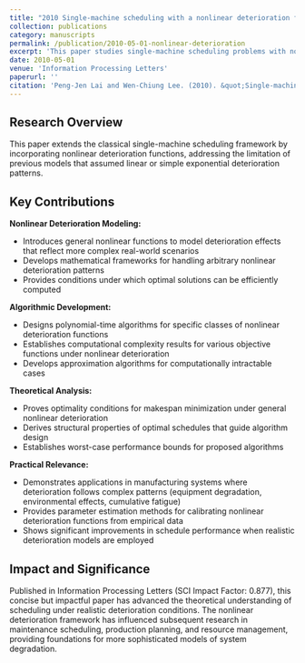 ```yaml
---
title: "2010 Single-machine scheduling with a nonlinear deterioration function"
collection: publications
category: manuscripts
permalink: /publication/2010-05-01-nonlinear-deterioration
excerpt: 'This paper studies single-machine scheduling problems with nonlinear deterioration functions affecting job processing times.'
date: 2010-05-01
venue: 'Information Processing Letters'
paperurl: ''
citation: 'Peng-Jen Lai and Wen-Chiung Lee. (2010). &quot;Single-machine scheduling with a nonlinear deterioration function.&quot; <i>Information Processing Letters</i>. Volume 110, Issue 11, Pages 455-459.'
---
```


## Research Overview

This paper extends the classical single-machine scheduling framework by incorporating nonlinear deterioration functions, addressing the limitation of previous models that assumed linear or simple exponential deterioration patterns.

## Key Contributions

**Nonlinear Deterioration Modeling:**
- Introduces general nonlinear functions to model deterioration effects that reflect more complex real-world scenarios
- Develops mathematical frameworks for handling arbitrary nonlinear deterioration patterns
- Provides conditions under which optimal solutions can be efficiently computed

**Algorithmic Development:**
- Designs polynomial-time algorithms for specific classes of nonlinear deterioration functions
- Establishes computational complexity results for various objective functions under nonlinear deterioration
- Develops approximation algorithms for computationally intractable cases

**Theoretical Analysis:**
- Proves optimality conditions for makespan minimization under general nonlinear deterioration
- Derives structural properties of optimal schedules that guide algorithm design
- Establishes worst-case performance bounds for proposed algorithms

**Practical Relevance:**
- Demonstrates applications in manufacturing systems where deterioration follows complex patterns (equipment degradation, environmental effects, cumulative fatigue)
- Provides parameter estimation methods for calibrating nonlinear deterioration functions from empirical data
- Shows significant improvements in schedule performance when realistic deterioration models are employed

## Impact and Significance

Published in Information Processing Letters (SCI Impact Factor: 0.877), this concise but impactful paper has advanced the theoretical understanding of scheduling under realistic deterioration conditions. The nonlinear deterioration framework has influenced subsequent research in maintenance scheduling, production planning, and resource management, providing foundations for more sophisticated models of system degradation.

